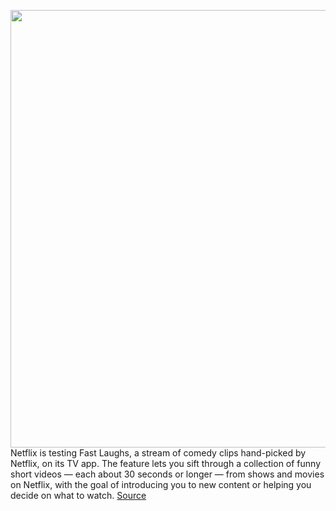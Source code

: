 <img src='https://cdn.vox-cdn.com/thumbor/-90-0OYXKZRs_SpswaCGiDAYMxc=/0x0:2062x1134/1200x800/filters:focal(867x403:1195x731)/cdn.vox-cdn.com/uploads/chorus_image/image/70538070/netflix_fast_laughs_homepage.0.png' width='700px' /><br/>
Netflix is testing Fast Laughs, a stream of comedy clips hand-picked by Netflix, on its TV app. The feature lets you sift through a collection of funny short videos — each about 30 seconds or longer — from shows and movies on Netflix, with the goal of introducing you to new content or helping you decide on what to watch.
<a href='https://www.theverge.com/2022/2/22/22937776/netflix-fast-laughs-test-tv-comedy-funny-clips-stream'> Source <a/>